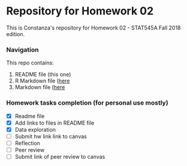# Repository for Homework 02

This is Constanza's repository for Homework 02 - STAT545A Fall 2018 edition.

### Navigation

This repo contains:
1. README file (this one)
2. R Markdown file ([here](https://github.com/STAT545-UBC-students/hw02-cbnicolau/blob/master/hw02_gapminder.Rmd)
2. Markdown file ([here](https://github.com/STAT545-UBC-students/hw02-cbnicolau/blob/master/hw02_gapminder.md)

### Homework tasks completion (for personal use mostly)

- [x] Readme file
- [x] Add links to files in README file
- [x] Data exploration
- [ ] Submit hw link link to canvas
- [ ] Reflection
- [ ] Peer review
- [ ] Submit link of peer review to canvas
